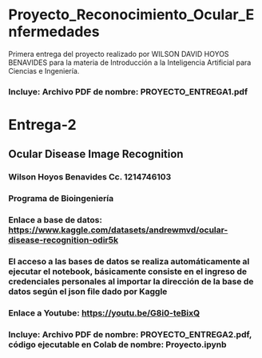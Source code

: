 # Proyecto_Reconocimiento_Ocular_Enfermedades
Primera entrega del proyecto realizado por WILSON DAVID HOYOS BENAVIDES para la materia de Introducción a la Inteligencia Artificial para Ciencias e Ingeniería.
### Incluye: Archivo PDF de nombre: PROYECTO_ENTREGA1.pdf
# Entrega-2
## Ocular Disease Image Recognition
### Wilson Hoyos Benavides Cc. 1214746103
### Programa de Bioingeniería
### Enlace a base de datos: https://www.kaggle.com/datasets/andrewmvd/ocular-disease-recognition-odir5k
### El acceso a las bases de datos se realiza automáticamente al ejecutar el notebook, básicamente consiste en el ingreso de credenciales personales al importar la dirección de la base de datos según el json file dado por Kaggle
### Enlace a Youtube: https://youtu.be/G8i0-teBixQ
### Incluye: Archivo PDF de nombre: PROYECTO_ENTREGA2.pdf, código ejecutable en Colab de nombre: Proyecto.ipynb
